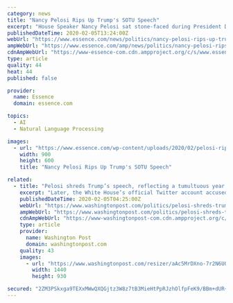 ```yaml
---
category: news
title: "Nancy Pelosi Rips Up Trump's SOTU Speech"
excerpt: "House Speaker Nancy Pelosi sat stone-faced during President Donald Trump’s State of the Union speech Tuesday night, flipping through the pages of the copy in front of her. And when he was done stretching the truth beyond recognition, she stood up and theatrically ripped the pages in half. When a Fox News reporter asked Pelosi why she ripped ..."
publishedDateTime: 2020-02-05T13:24:00Z
webUrl: "https://www.essence.com/news/politics/nancy-pelosi-rips-up-trump-sotu-speech/"
ampWebUrl: "https://www.essence.com/amp/news/politics/nancy-pelosi-rips-up-trump-sotu-speech/"
cdnAmpWebUrl: "https://www-essence-com.cdn.ampproject.org/c/s/www.essence.com/amp/news/politics/nancy-pelosi-rips-up-trump-sotu-speech/"
type: article
quality: 44
heat: 44
published: false

provider:
  name: Essence
  domain: essence.com

topics:
  - AI
  - Natural Language Processing

images:
  - url: "https://www.essence.com/wp-content/uploads/2020/02/pelosi-ripped-sotu-900x600.jpg"
    width: 900
    height: 600
    title: "Nancy Pelosi Rips Up Trump's SOTU Speech"

related:
  - title: "Pelosi shreds Trump’s speech, reflecting a tumultuous year in Washington"
    excerpt: "Later, the White House’s official Twitter account accused her of ripping up a list of touching moments from the speech, including recognition of a surviving Tuskegee Airman who was present in the chamber. “That’s her legacy.” Earlier in the day, Pelosi had telegraphed that she had no interest in being part of any story outside of the ..."
    publishedDateTime: 2020-02-05T04:25:00Z
    webUrl: "https://www.washingtonpost.com/politics/pelosi-shreds-trumps-speech-reflecting-a-tumultuous-year-in-washington/2020/02/04/c378856c-4771-11ea-ab15-b5df3261b710_story.html"
    ampWebUrl: "https://www.washingtonpost.com/politics/pelosi-shreds-trumps-speech-reflecting-a-tumultuous-year-in-washington/2020/02/04/c378856c-4771-11ea-ab15-b5df3261b710_story.html?outputType=amp"
    cdnAmpWebUrl: "https://www-washingtonpost-com.cdn.ampproject.org/c/s/www.washingtonpost.com/politics/pelosi-shreds-trumps-speech-reflecting-a-tumultuous-year-in-washington/2020/02/04/c378856c-4771-11ea-ab15-b5df3261b710_story.html?outputType=amp"
    type: article
    provider:
      name: Washington Post
      domain: washingtonpost.com
    quality: 43
    images:
      - url: "https://www.washingtonpost.com/resizer/aAc5MrDXno-7r2N6U01cCqj18r8=/1440x0/smart/arc-anglerfish-washpost-prod-washpost.s3.amazonaws.com/public/237RPJSHZEI6VENLZZBZVJOHYE.jpg"
        width: 1440
        height: 930

secured: "2ZM3PSkxga9TEXxMWwQXQGjtz3W8z7tB3MieHtPpRJzhOlfpFeK9/BBm+dUR+yC2PpJbkUrFeXPwjr9cfRevqNJ6DK2EPVk5bopfW1x8veMfgD5qui3HrnJh+wnXikGHsumkhWHDxUD64wOgGYzUG+Vow9MmNFXCt6ST3CiYO/zg2qnEV3mE9FZKp9U2TMg9WOqVamfrfGkYkcOo8dmKZLhUi2MVWBmssnZrjdWStkUhiv9pDH7EghDsDnZawlrcAz1jWYtcL8EcbGiu7ZB74vY231kQUThZQoWkb+CoTymHWRrcEHjPo4fo3VvxRXms;bzR4KSyBn7XIACUIh42ZRA=="
---
```


